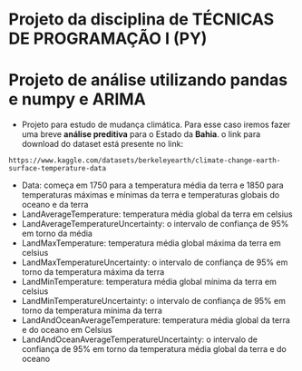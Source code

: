 # Projeto da disciplina de TÉCNICAS DE PROGRAMAÇÃO I (PY)
# Projeto de análise utilizando pandas e numpy e ARIMA

 - Projeto para estudo de mudança climática. Para esse caso iremos fazer uma breve **análise preditiva** para o Estado da **Bahia**.
 o link para download do dataset está presente no link: 
 ~~~link
 https://www.kaggle.com/datasets/berkeleyearth/climate-change-earth-surface-temperature-data
 ~~~

- Data: começa em 1750 para a temperatura média da terra e 1850 para temperaturas máximas e mínimas da terra e temperaturas globais do oceano e da terra
- LandAverageTemperature: temperatura média global da terra em celsius
- LandAverageTemperatureUncertainty: o intervalo de confiança de 95% em torno da média
- LandMaxTemperature: temperatura média global máxima da terra em celsius
- LandMaxTemperatureUncertainty: o intervalo de confiança de 95% em torno da temperatura máxima da terra
- LandMinTemperature: temperatura média global mínima da terra em celsius
- LandMinTemperatureUncertainty: o intervalo de confiança de 95% em torno da temperatura mínima da terra
- LandAndOceanAverageTemperature: temperatura média global da terra e do oceano em Celsius
- LandAndOceanAverageTemperatureUncertainty: o intervalo de confiança de 95% em torno da temperatura média global da terra e do oceano
